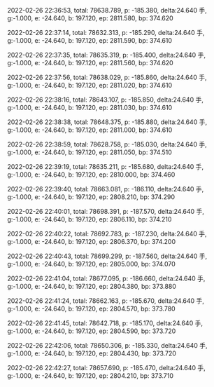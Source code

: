 2022-02-26 22:36:53, total: 78638.789, p: -185.380, delta:24.640 手, g:-1.000, e: -24.640, b: 197.120, ep: 2811.580, bp: 374.620

2022-02-26 22:37:14, total: 78632.313, p: -185.290, delta:24.640 手, g:-1.000, e: -24.640, b: 197.120, ep: 2811.590, bp: 374.610

2022-02-26 22:37:35, total: 78635.319, p: -185.400, delta:24.640 手, g:-1.000, e: -24.640, b: 197.120, ep: 2811.560, bp: 374.620

2022-02-26 22:37:56, total: 78638.029, p: -185.860, delta:24.640 手, g:-1.000, e: -24.640, b: 197.120, ep: 2811.020, bp: 374.610

2022-02-26 22:38:16, total: 78643.107, p: -185.850, delta:24.640 手, g:-1.000, e: -24.640, b: 197.120, ep: 2811.030, bp: 374.610

2022-02-26 22:38:38, total: 78648.375, p: -185.880, delta:24.640 手, g:-1.000, e: -24.640, b: 197.120, ep: 2811.000, bp: 374.610

2022-02-26 22:38:59, total: 78628.758, p: -185.030, delta:24.640 手, g:-1.000, e: -24.640, b: 197.120, ep: 2811.050, bp: 374.510

2022-02-26 22:39:19, total: 78635.211, p: -185.680, delta:24.640 手, g:-1.000, e: -24.640, b: 197.120, ep: 2810.000, bp: 374.460

2022-02-26 22:39:40, total: 78663.081, p: -186.110, delta:24.640 手, g:-1.000, e: -24.640, b: 197.120, ep: 2808.210, bp: 374.290

2022-02-26 22:40:01, total: 78698.391, p: -187.570, delta:24.640 手, g:-1.000, e: -24.640, b: 197.120, ep: 2806.110, bp: 374.210

2022-02-26 22:40:22, total: 78692.783, p: -187.230, delta:24.640 手, g:-1.000, e: -24.640, b: 197.120, ep: 2806.370, bp: 374.200

2022-02-26 22:40:43, total: 78699.299, p: -187.560, delta:24.640 手, g:-1.000, e: -24.640, b: 197.120, ep: 2805.000, bp: 374.070

2022-02-26 22:41:04, total: 78677.095, p: -186.660, delta:24.640 手, g:-1.000, e: -24.640, b: 197.120, ep: 2804.380, bp: 373.880

2022-02-26 22:41:24, total: 78662.163, p: -185.670, delta:24.640 手, g:-1.000, e: -24.640, b: 197.120, ep: 2804.570, bp: 373.780

2022-02-26 22:41:45, total: 78642.718, p: -185.170, delta:24.640 手, g:-1.000, e: -24.640, b: 197.120, ep: 2804.590, bp: 373.720

2022-02-26 22:42:06, total: 78650.306, p: -185.330, delta:24.640 手, g:-1.000, e: -24.640, b: 197.120, ep: 2804.430, bp: 373.720

2022-02-26 22:42:27, total: 78657.690, p: -185.470, delta:24.640 手, g:-1.000, e: -24.640, b: 197.120, ep: 2804.210, bp: 373.710